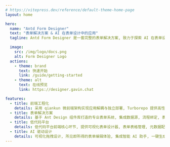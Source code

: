 ```yaml
---
# https://vitepress.dev/reference/default-theme-home-page
layout: home

hero:
  name: "Antd Form Designer"
  text: "表单解决方案 & AI 在表单设计中的应用"
  tagline: Antd Form Designer 是一套完整的表单解决方案, 致力于探索 AI 在表单设计中的应用

  image:
    src: /img/logo/docs.png
    alt: Form Designer Logo
  actions:
    - theme: brand
      text: 快速开始
      link: /guide/getting-started
    - theme: alt
      text: 在线预览
      link: https://designer.gavin.chat

features:
  - title: 前端工程化
    details: 采用 qiankun 微前端架构实现应用解耦与独立部署, Turborepo 提供高性能的 Monorepo 构建系统, pnpm 确保快速可靠的依赖管理
  - title: 表单解决方案
    details: 基于 Ant Design 组件库打造的专业表单系统, 集成数据源, 流程绑定, 表单设计和发布于一体, 提供从设计到部署的全流程解决方案
  - title: 低代码平台
    details: 低代码平台前端核心环节, 提供可视化表单设计器, 表单表格管理, 元数据配置, 字段权限控制和业务流程集成, 实现表单的快速发布与构建
  - title: AI 驱动设计
    details: 可视化拖拽设计, 所见即所得的表单编辑体验, 集成智能 AI 助手, 一键生成与修改表单配置, 让表单设计更加智能化和高效
---
```

